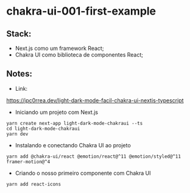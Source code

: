 # chakra-ui-001-first-example

## Stack:

- Next.js como um framework React;
- Chakra UI como biblioteca de componentes React;

## Notes:

- Link:

https://jpc0rrea.dev/light-dark-mode-facil-chakra-ui-nextjs-typescript

- Iniciando um projeto com Next.js

```
yarn create next-app light-dark-mode-chakraui --ts
cd light-dark-mode-chakraui
yarn dev
```

- Instalando e conectando Chakra UI ao projeto

```
yarn add @chakra-ui/react @emotion/react@^11 @emotion/styled@^11 framer-motion@^4
```

- Criando o nosso primeiro componente com Chakra UI

```
yarn add react-icons
```
